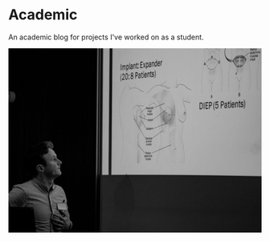 # Academic

An academic blog for projects I've worked on as a student.

![images](./images/plastics.jpg)

